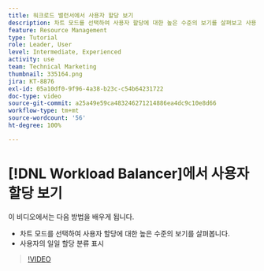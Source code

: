 ```yaml
---
title: 워크로드 밸런서에서 사용자 할당 보기
description: 차트 모드를 선택하여 사용자 할당에 대한 높은 수준의 보기를 살펴보고 사용자의 일일 할당 분류를 표시하는 방법을 알아봅니다.
feature: Resource Management
type: Tutorial
role: Leader, User
level: Intermediate, Experienced
activity: use
team: Technical Marketing
thumbnail: 335164.png
jira: KT-8876
exl-id: 05a10df0-9f96-4a38-b23c-c54b64231722
doc-type: video
source-git-commit: a25a49e59ca483246271214886ea4dc9c10e8d66
workflow-type: tm+mt
source-wordcount: '56'
ht-degree: 100%

---
```


# [!DNL Workload Balancer]에서 사용자 할당 보기

이 비디오에서는 다음 방법을 배우게 됩니다.

* 차트 모드를 선택하여 사용자 할당에 대한 높은 수준의 보기를 살펴봅니다.
* 사용자의 일일 할당 분류 표시

>[!VIDEO](https://video.tv.adobe.com/v/335164/?quality=12&learn=on)
